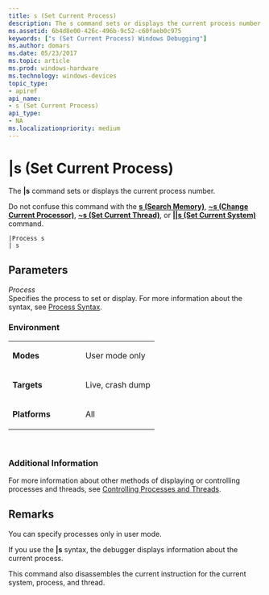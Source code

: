 ```yaml
---
title: s (Set Current Process)
description: The s command sets or displays the current process number.
ms.assetid: 6b4d8e00-426c-496b-9c52-c60faeb0c975
keywords: ["s (Set Current Process) Windows Debugging"]
ms.author: domars
ms.date: 05/23/2017
ms.topic: article
ms.prod: windows-hardware
ms.technology: windows-devices
topic_type:
- apiref
api_name:
- s (Set Current Process)
api_type:
- NA
ms.localizationpriority: medium
---
```


# |s (Set Current Process)


The **|s** command sets or displays the current process number.

Do not confuse this command with the [**s (Search Memory)**](s--search-memory-.md), [**~s (Change Current Processor)**](-s--change-current-processor-.md), [**~s (Set Current Thread)**](-s--set-current-thread-.md), or [**||s (Set Current System)**](--s--set-current-system-.md) command.

```
|Process s 
| s 
```

## <span id="ddk_cmd_set_current_process_dbg"></span><span id="DDK_CMD_SET_CURRENT_PROCESS_DBG"></span>Parameters


<span id="_______Process______"></span><span id="_______process______"></span><span id="_______PROCESS______"></span> *Process*   
Specifies the process to set or display. For more information about the syntax, see [Process Syntax](process-syntax.md).

### <span id="Environment"></span><span id="environment"></span><span id="ENVIRONMENT"></span>Environment

<table>
<colgroup>
<col width="50%" />
<col width="50%" />
</colgroup>
<tbody>
<tr class="odd">
<td align="left"><p><strong>Modes</strong></p></td>
<td align="left"><p>User mode only</p></td>
</tr>
<tr class="even">
<td align="left"><p><strong>Targets</strong></p></td>
<td align="left"><p>Live, crash dump</p></td>
</tr>
<tr class="odd">
<td align="left"><p><strong>Platforms</strong></p></td>
<td align="left"><p>All</p></td>
</tr>
</tbody>
</table>

 

### <span id="Additional_Information"></span><span id="additional_information"></span><span id="ADDITIONAL_INFORMATION"></span>Additional Information

For more information about other methods of displaying or controlling processes and threads, see [Controlling Processes and Threads](controlling-processes-and-threads.md).

Remarks
-------

You can specify processes only in user mode.

If you use the **|s** syntax, the debugger displays information about the current process.

This command also disassembles the current instruction for the current system, process, and thread.

 

 





